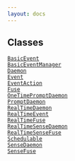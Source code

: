 ```yaml
---
layout: docs
---
```

## Classes

<a href="../object/BasicEvent.html#BasicEvent"
target="main"><code>BasicEvent</code></a>  
<a href="../object/BasicEventManager.html#BasicEventManager"
target="main"><code>BasicEventManager</code></a>  
<a href="../object/Daemon.html#Daemon"
target="main"><code>Daemon</code></a>  
<a href="../object/Event.html#Event"
target="main"><code>Event</code></a>  
<a href="../object/EventAction.html#EventAction"
target="main"><code>EventAction</code></a>  
<a href="../object/Fuse.html#Fuse" target="main"><code>Fuse</code></a>  
<a href="../object/OneTimePromptDaemon.html#OneTimePromptDaemon"
target="main"><code>OneTimePromptDaemon</code></a>  
<a href="../object/PromptDaemon.html#PromptDaemon"
target="main"><code>PromptDaemon</code></a>  
<a href="../object/RealTimeDaemon.html#RealTimeDaemon"
target="main"><code>RealTimeDaemon</code></a>  
<a href="../object/RealTimeEvent.html#RealTimeEvent"
target="main"><code>RealTimeEvent</code></a>  
<a href="../object/RealTimeFuse.html#RealTimeFuse"
target="main"><code>RealTimeFuse</code></a>  
<a href="../object/RealTimeSenseDaemon.html#RealTimeSenseDaemon"
target="main"><code>RealTimeSenseDaemon</code></a>  
<a href="../object/RealTimeSenseFuse.html#RealTimeSenseFuse"
target="main"><code>RealTimeSenseFuse</code></a>  
<a href="../object/Schedulable.html#Schedulable"
target="main"><code>Schedulable</code></a>  
<a href="../object/SenseDaemon.html#SenseDaemon"
target="main"><code>SenseDaemon</code></a>  
<a href="../object/SenseFuse.html#SenseFuse"
target="main"><code>SenseFuse</code></a>  
